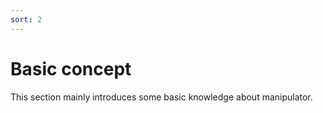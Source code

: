 ```yaml
---
sort: 2
---
```


# Basic concept

This section mainly introduces some basic knowledge about manipulator.
